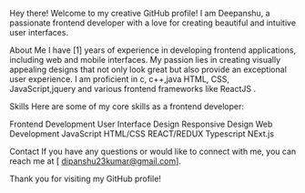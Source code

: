  Hey there!
Welcome to my creative GitHub profile! I am Deepanshu, a passionate frontend developer with a love for creating beautiful and intuitive user interfaces.

About Me
I have [1] years of experience in developing frontend applications, including web and mobile interfaces. My passion lies in creating visually appealing designs that not only look great but also provide an exceptional user experience. I am proficient in  c, c++,java HTML, CSS, JavaScript,jquery and various frontend frameworks like ReactJS .  

Skills
Here are some of my core skills as a frontend developer:

Frontend Development
User Interface Design
Responsive Design
Web Development
JavaScript
HTML/CSS
REACT/REDUX
Typescript
NExt.js
 

Contact
If you have any questions or would like to connect with me, you can reach me at [ dipanshu23kumar@gmail.com].

Thank you for visiting my GitHub profile!
<!---
Deepanshu850/Deepanshu850 is a ✨ special ✨ repository because its `README.md` (this file) appears on your GitHub profile.
You can click the Preview link to take a look at your changes.
--->
